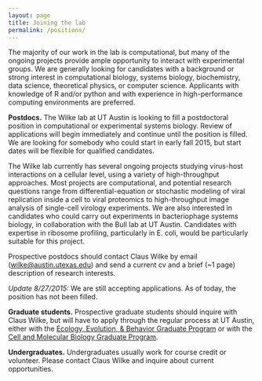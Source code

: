 ```yaml
---
layout: page
title: Joining the lab
permalink: /positions/
---
```



<a id="postdocs"></a>
The majority of our work in the lab is computational, but many of the ongoing projects provide ample opportunity to interact with experimental groups.  We are generally looking for candidates with a background or strong interest in computational biology, systems biology, biochemistry, data science, theoretical physics, or computer science. Applicants with knowledge of R and/or python and with experience in high-performance computing environments are preferred.


**Postdocs.**
The Wilke lab at UT Austin is looking to fill a postdoctoral position in computational or experimental systems biology. Review of applications will begin immediately and continue until the position is filled. We are looking for somebody who could start in early fall 2015, but start dates will be flexible for qualified candidates.

The Wilke lab currently has several ongoing projects studying virus-host interactions on a cellular level, using a variety of high-throughput approaches. Most projects are computational, and potential research questions range from differential-equation or stochastic modeling of viral replication inside a cell to viral proteomics to high-throughput image analysis of single-cell virology experiments. We are also interested in candidates who could carry out experiments in bacteriophage systems biology, in collaboration with the Bull lab at UT Austin. Candidates with expertise in ribosome profiling, particularly in E. coli, would be particularly suitable for this project.

Prospective postdocs should contact Claus Wilke by email (wilke@austin.utexas.edu) and send a current cv and a brief (~1 page) description of research interests. 

*Update 8/27/2015:* We are still accepting applications. As of today, the position has not been filled.

**Graduate students.**
Prospective graduate students should inquire with Claus Wilke, but will have to apply through the regular process at UT Austin, either with the [Ecology, Evolution, & Behavior Graduate Program](http://www.biosci.utexas.edu/graduate/eeb/) or with the [Cell and Molecular Biology Graduate Program](https://icmb.utexas.edu/cmb/).

**Undergraduates.**
Undergraduates usually work for course credit or volunteer. Please contact Claus Wilke and inquire about current opportunities.
